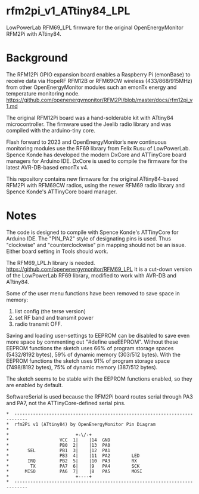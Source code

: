 # rfm2pi_v1_ATtiny84_LPL
LowPowerLab RFM69_LPL firmware for the original OpenEnergyMonitor RFM2Pi with ATtiny84.

# Background
The RFM12Pi GPIO expansion board enables a Raspberry Pi (emonBase) to receive data via HopeRF RFM12B or RFM69CW wireless (433/868/915MHz) from other OpenEnergyMonitor modules such an emonTx energy and temperature monitoring node.
https://github.com/openenergymonitor/RFM2Pi/blob/master/docs/rfm12pi_v1.md

The original RFM12Pi board was a hand-solderable kit with ATtiny84 microcontroller. The firmware used the Jeelib radio library and was compiled with the arduino-tiny core.

Flash forward to 2023 and OpenEnergyMonitor’s new continuous monitoring modules use the RF69 library from Felix Rusu of LowPowerLab. Spence Konde has developed the modern DxCore and ATTinyCore board managers for Arduino IDE. DxCore is used to compile the firmware for the latest AVR-DB-based emonTx v4.

This repository contains new firmware for the original ATtiny84-based RFM2Pi with RFM69CW radios, using the newer RFM69 radio library and Spence Konde's ATTinyCore board manager.

# Notes
The code is designed to compile with Spence Konde's ATTinyCore for Arduino IDE. The "PIN_PA2" style of designating pins is used. Thus "clockwise" and "counterclockwise" pin mapping should not be an issue. Either board setting in Tools should work.

The RFM69_LPL.h library is needed. 
https://github.com/openenergymonitor/RFM69_LPL
It is a cut-down version of the LowPowerLab RF69 library, modified to work with AVR-DB and ATtiny84.

Some of the user menu functions have been removed to save space in memory: 
1. list config (the terse version)
2. set RF band and transmit power
3. radio transmit OFF.

Saving and loading user-settings to EEPROM can be disabled to save even more space by commenting out "#define useEEPROM".
Without these EEPROM functions the sketch uses 66% of program storage spaces (5432/8192 bytes), 59% of dynamic memory (303/512 bytes). 
With the EEPROM functions the sketch uses 91% of program storage space (7498/8192 bytes), 75% of dynamic memory (387/512 bytes).

The sketch seems to be stable with the EEPROM functions enabled, so they are enabled by default.

SoftwareSerial is used because the RFM2Pi board routes serial through PA3 and PA7, not the ATTinyCore-defined serial pins.
   
```
*  ---------------------------------------------------------------------------
*  rfm2Pi v1 (ATtiny84) by OpenEnergyMonitor Pin Diagram
*
*                         +-\/-+
*                   VCC  1|    |14  GND
*                   PB0  2|    |13  PA0    
*       SEL         PB1  3|    |12  PA1     
*                   PB3  4|    |11  PA2        LED
*       IRQ         PB2  5|    |10  PA3        RX
*        TX         PA7  6|    |9   PA4        SCK
*      MISO         PA6  7|    |8   PA5        MOSI
*                         +----+
*  ---------------------------------------------------------------------------
```
